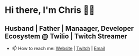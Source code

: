 # Hi there, I'm Chris 👋🏻

## Husband | Father | Manaager, Developer Ecosystem @ Twilio | Twitch Streamer

- 📫 How to reach me: [Website](https://toefrog.com) | [Twitch](http://live.toefrog.com) | [Email](mailto:chris@toefrog.com)
<!--
**ToeFrog/ToeFrog** is a ✨ _special_ ✨ repository because its `README.md` (this file) appears on your GitHub profile.

Here are some ideas to get you started:

- 🔭 I’m currently working on ...
- 🌱 I’m currently learning ...
- 👯 I’m looking to collaborate on ...
- 🤔 I’m looking for help with ...
- 💬 Ask me about ...
- 📫 How to reach me: ...
- 😄 Pronouns: ...
- ⚡ Fun fact: ...
-->
